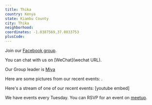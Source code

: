 ```yaml
---
title: Thika
country: Kenya
state: Kiambu County
city: Thika
neighborhood: 
coordinates: -1.0387569,37.0833753
plusCode:
---
```

Join our [Facebook group](https://www.facebook.com/groups/free.code.camp.thika).

You can chat with us on [WeChat](wechat URL).

Our Group leader is [Miya](freecodecamp.org/miya)

Here are some pictures from our recent events:
![]().

Here's a stream of one of our recent events:
[youtube embed]

We have events every Tuesday. You can RSVP for an event on [meetup](meetupurl).
